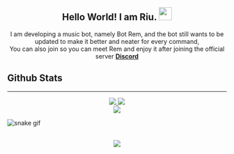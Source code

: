 <h2 align="center">
  Hello World! I am <strong>Riu</strong>. <img src="https://raw.githubusercontent.com/MartinHeinz/MartinHeinz/master/wave.gif" width="30px">
</h2>
<p align="center">
  I am developing a music bot, namely Bot Rem, and the bot still wants to be updated to make it better and neater for every command, </br> You can also join so you can meet Rem and enjoy it after joining the official server <strong> <a href="https://discord.gg/VA9BMv8Fzd">Discord</a></strong>
</br>

## Github Stats  

<hr/>
<p align="center">
    <a href="https://github.com/Riumaa/">
        <img src="https://github-readme-streak-stats.herokuapp.com?user=ZeroDiscord&hide_border=true&background=0D1117&currStreakLabel=FFFFFF&sideLabels=FFFFFF&currStreakNum=FFFFFF&dates=FFFFFF&sideNums=FFFFFF&fire=f04848&ring=f04848&stroke=FFFFFFFF)](https://git.io/streak-stats" />
  </a> 
  <a href="https://github.com/Riumaa/">
        <img src="https://github-readme-stats.vercel.app/api?username=Riumaa&show_icons=true&theme=gruvbox" />
  </a> 
<br>
<a href="https://github.com/Riumaa">
        <img src="https://github-readme-stats.vercel.app/api/top-langs/?username=Riumaa&theme=gruvbox&langs_count=8&layout=compact" />
  </a>
</p>

![snake gif](https://raw.githubusercontent.com/navaneethkm004/navaneethkm004/navaneethkm004-patch-2/snek.svg)
<div align="center">
  
<br/>  
<img src="https://komarev.com/ghpvc/?username=navaneethkm004&&style=flat-square" align="center" />
</div> 
<br/>
